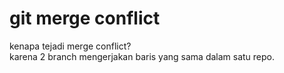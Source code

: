 # git merge conflict

kenapa tejadi merge conflict? \
karena 2 branch mengerjakan baris yang sama dalam satu repo.
